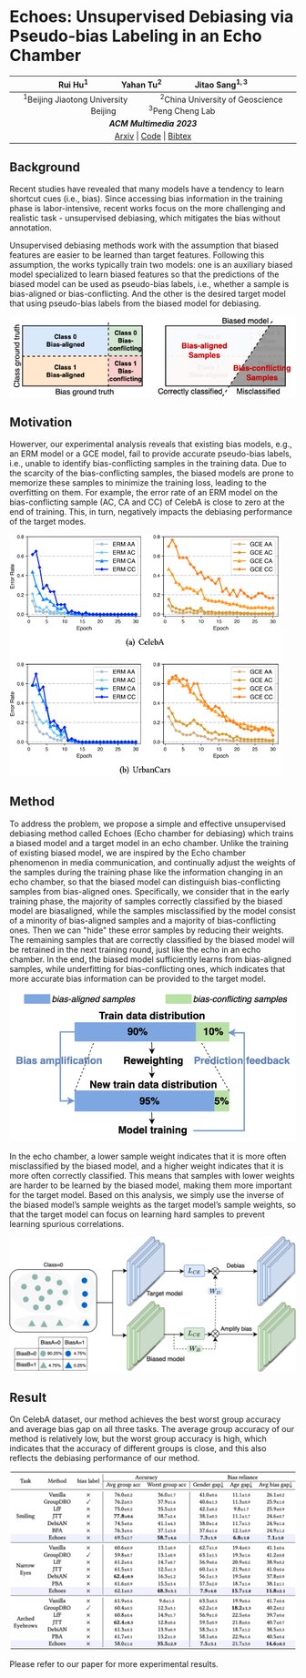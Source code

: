 # **Echoes: Unsupervised Debiasing via Pseudo-bias Labeling in an Echo Chamber**

| Rui Hu$^1$ $\quad \quad\quad$ Yahan Tu$^2$ $\quad \quad\quad$ Jitao Sang$^{1,3}$ |
| :----------------------------------------------------------: |
| $^1$Beijing Jiaotong University  $\quad \quad\quad$ $^2$China University of Geoscience Beijing $\quad \quad\quad$  $^3$Peng Cheng Lab |
|                  ***ACM Multimedia 2023***                   |
| <a href="https://arxiv.org/abs/2305.04043">Arxiv</a> \| <a href="https://github.com/isruihu/Echoes">Code</a> \|  <a href="./resources/bibtex.txt">Bibtex</a> |

## Background

Recent studies have revealed that many models have a tendency to learn shortcut cues (i.e., bias). Since accessing bias information in the training phase is labor-intensive, recent works focus on the more challenging and realistic task - unsupervised debiasing, which mitigates the bias without annotation.

Unsupervised debiasing methods work with the assumption that biased features are easier to be learned than target features. Following this assumption, the works typically train two models: one is an auxiliary biased model specialized to learn biased features so that the predictions of the biased model can be used as pseudo-bias labels, i.e., whether a sample is bias-aligned or bias-conflicting. And the other is the desired target model that using pseudo-bias labels from the biased model for debiasing.

![pseudo-bias-label](./resources/pseudo-bias-label.png)

## Motivation

Howerver, our experimental analysis reveals that existing bias models, e.g., an ERM model or a GCE model, fail to provide accurate pseudo-bias labels, i.e., unable to identify bias-conflicting samples in the training data. Due to the scarcity of the bias-conflicting samples, the biased models are prone to memorize these samples to minimize the training loss, leading to the overfitting on them. For example, the error rate of an ERM model on the bias-conflicting sample (AC, CA and CC) of CelebA  is close to zero at the end of training. This, in turn, negatively impacts the debiasing performance of the target modes.

<img src="./resources/motivation.png" alt="motivation" style="zoom:50%;" />

## Method

To address the problem, we propose a simple and effective unsupervised debiasing method called Echoes (Echo chamber for debiasing) which trains a biased model and a target model in an echo chamber. Unlike the training of existing biased model, we are inspired by the Echo chamber phenomenon in media communication, and continually adjust the weights of the samples during the training phase like the information changing in an echo chamber, so that the biased model can distinguish bias-conflicting samples from bias-aligned ones. Specifically, we consider that in the early training phase, the majority of samples correctly classified by the biased model are biasaligned, while the samples misclassified by the model consist of a minority of bias-aligned samples and a majority of bias-conflicting ones. Then we can "hide" these error samples by reducing their weights. The remaining samples that are correctly classified by the biased model will be retrained in the next training round, just like the echo in an echo chamber. In the end, the biased model sufficiently learns from bias-aligned samples, while underfitting for bias-conflicting ones, which indicates that more accurate bias information can be provided to the target model.

<img src="./resources/model-biased.png" alt="model-biased" style="zoom: 67%;" />



In the echo chamber, a lower sample weight indicates that it is more often misclassified by the biased model, and a higher weight indicates that it is more often correctly classified. This means that samples with lower weights are harder to be learned by the biased model, making them more important for the target model. Based on this analysis, we simply use the inverse of the biased model’s sample weights as the target model’s sample weights, so that the target model can focus on learning hard samples to prevent learning spurious correlations.

<img src="./resources/Echoes.png" alt="Echoes" style="zoom:50%;" />

## Result

On CelebA dataset, our method achieves the best worst group accuracy and average bias gap on all three tasks. The average group accuracy of our method is relatively low, but the worst group accuracy is high, which indicates that the accuracy of different groups is close, and this also reflects the debiasing performance of our method.

![result_celeba](./resources/result_celeba.png)

Please refer to our paper for more experimental results.